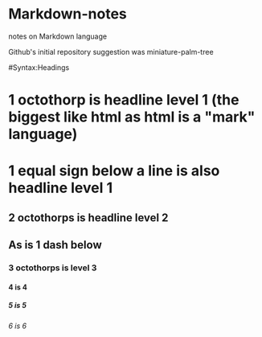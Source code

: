 # Markdown-notes
notes on Markdown language 

Github's initial repository suggestion was miniature-palm-tree

#Syntax:Headings
# 1 octothorp is headline level 1 (the biggest like html as html is a "mark" language)
1 equal sign below a line is also headline level 1
=

## 2 octothorps is headline level 2
As is 1 dash below
-

### 3 octothorps is level 3
#### 4 is 4
##### 5 is 5
###### 6 is 6
